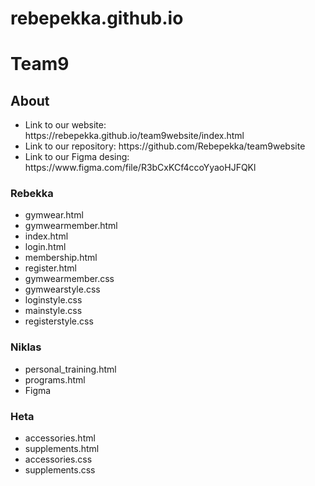 # rebepekka.github.io
<h1>Team9</h1>
<h2>About</h2>
<ul>
<li>Link to our website: https://rebepekka.github.io/team9website/index.html</li>
<li>Link to our repository: https://github.com/Rebepekka/team9website</li>
<li>Link to our Figma desing: https://www.figma.com/file/R3bCxKCf4ccoYyaoHJFQKl</li>
</ul>
<h3>Rebekka</h3>
<ul>
<li>gymwear.html</li>
<li>gymwearmember.html</li>
<li>index.html</li>
<li>login.html</li>
<li>membership.html</li>
<li>register.html</li>
<li>gymwearmember.css</li>
<li>gymwearstyle.css</li>
<li>loginstyle.css</li>
<li>mainstyle.css</li>
<li>registerstyle.css</li>
</ul>
<h3>Niklas</h3>
<ul>
<li>personal_training.html</li>
<li>programs.html</li>
<li>Figma</li>
</ul>
<h3>Heta</h3>
<ul>
<li>accessories.html</li>
<li>supplements.html</li>
<li>accessories.css</li>
<li>supplements.css</li>
</ul>

